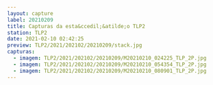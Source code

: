 ```yaml
---
layout: capture
label: 20210209
title: Capturas da esta&ccedil;&atilde;o TLP2
station: TLP2
date: 2021-02-10 02:42:25
preview: TLP2/2021/202102/20210209/stack.jpg
capturas:
  - imagem: TLP2/2021/202102/20210209/M20210210_024225_TLP_2P.jpg
  - imagem: TLP2/2021/202102/20210209/M20210210_054354_TLP_2P.jpg
  - imagem: TLP2/2021/202102/20210209/M20210210_080901_TLP_2P.jpg
---
```

